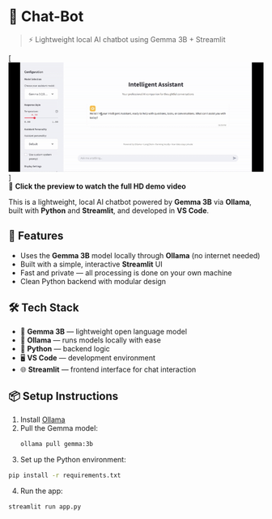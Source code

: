 # 💬 Chat-Bot 

> ⚡️ Lightweight local AI chatbot using Gemma 3B + Streamlit

[![Chat-Bot Demo](chatbot.gif)]
<br>
🎥 **Click the preview to watch the full HD demo video**

This is a lightweight, local AI chatbot powered by **Gemma 3B** via **Ollama**, built with **Python** and **Streamlit**, and developed in **VS Code**.


## 🚀 Features

- Uses the **Gemma 3B** model locally through **Ollama** (no internet needed)
- Built with a simple, interactive **Streamlit** UI
- Fast and private — all processing is done on your own machine
- Clean Python backend with modular design

## 🛠️ Tech Stack

- 🧠 **Gemma 3B** — lightweight open language model
- 🧪 **Ollama** — runs models locally with ease
- 🐍 **Python** — backend logic
- 🖥️ **VS Code** — development environment
- 🌐 **Streamlit** — frontend interface for chat interaction

## 📦 Setup Instructions

1. Install [Ollama](https://ollama.com)
2. Pull the Gemma model:
   ```bash
   ollama pull gemma:3b

3. Set up the Python environment:
  ```bash
  pip install -r requirements.txt
  ```

4. Run the app:
  ```bash
  streamlit run app.py
  ```
  
